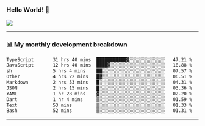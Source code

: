 ### Hello World! 👋

<a>
  <img align="center" src="https://github-readme-stats.vercel.app/api?username=megatunger&count_private=true&include_all_commits=true&bg_color=30,56CCF2,2F80ED&title_color=fff&text_color=fff" />
</a>

------
### 📊 My monthly development breakdown

<!--START_SECTION:waka-->

```txt
TypeScript       31 hrs 40 mins  ███████████▓░░░░░░░░░░░░░   47.21 %
JavaScript       12 hrs 40 mins  ████▓░░░░░░░░░░░░░░░░░░░░   18.88 %
sh               5 hrs 4 mins    ██░░░░░░░░░░░░░░░░░░░░░░░   07.57 %
Other            4 hrs 22 mins   █▓░░░░░░░░░░░░░░░░░░░░░░░   06.51 %
Markdown         2 hrs 53 mins   █░░░░░░░░░░░░░░░░░░░░░░░░   04.31 %
JSON             2 hrs 15 mins   █░░░░░░░░░░░░░░░░░░░░░░░░   03.36 %
YAML             1 hr 28 mins    ▓░░░░░░░░░░░░░░░░░░░░░░░░   02.20 %
Dart             1 hr 4 mins     ▒░░░░░░░░░░░░░░░░░░░░░░░░   01.59 %
Text             53 mins         ▒░░░░░░░░░░░░░░░░░░░░░░░░   01.33 %
Bash             52 mins         ▒░░░░░░░░░░░░░░░░░░░░░░░░   01.31 %
```

<!--END_SECTION:waka-->

------
